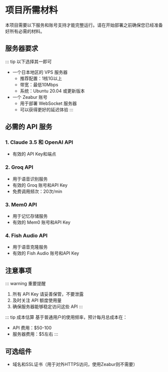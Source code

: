 # 项目所需材料

本项目需要以下服务和账号支持才能完整运行。请在开始部署之前确保您已经准备好所有必需的材料。

## 服务器要求

::: tip 以下选择其一即可
- 一个日本地区的 VPS 服务器
  - 推荐配置：1核1G以上
  - 带宽：最低10Mbps
  - 系统：Ubuntu 20.04 或更新版本
- 一个 Zeabur 账号
  - 用于部署 WebSocket 服务器
  - 可以获得更好的延迟体验
:::

## 必需的 API 服务

### 1. Claude 3.5 和 OpenAI API
- 有效的 API Key和端点

### 2. Groq API
- 用于语音识别服务
- 有效的 Groq 账号和API Key
- 免费调用频次：20次/min

### 3. Mem0 API
- 用于记忆存储服务
- 有效的 Mem0 账号和API Key

### 4. Fish Audio API
- 用于语音克隆服务
- 有效的 Fish Audio 账号和API Key

## 注意事项

::: warning 重要提醒
1. 所有 API Key 请妥善保管，不要泄露
2. 及时关注 API 额度使用量
3. 确保服务器能够稳定访问这些 API
:::

::: tip 成本估算
基于普通用户的使用频率，预计每月总成本在：
- API 费用：$50-100
- 服务器费用：$5左右
:::

## 可选组件

- 域名和SSL证书（用于对外HTTPS访问，使用Zeabur则不需要）
